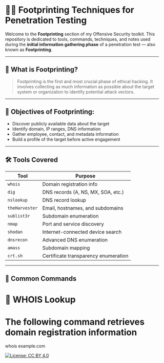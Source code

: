 # 🕵️‍♂️ Footprinting Techniques for Penetration Testing

Welcome to the **Footprinting** section of my Offensive Security toolkit. This repository is dedicated to tools, commands, techniques, and notes used during the **initial information gathering phase** of a penetration test — also known as **Footprinting**.

---

## 📌 What is Footprinting?

> Footprinting is the first and most crucial phase of ethical hacking. It involves collecting as much information as possible about the target system or organization to identify potential attack vectors.

---

## 🎯 Objectives of Footprinting:
- Discover publicly available data about the target
- Identify domain, IP ranges, DNS information
- Gather employee, contact, and metadata information
- Build a profile of the target before active engagement

---

## 🛠️ Tools Covered

| Tool         | Purpose |
|--------------|---------|
| `whois`      | Domain registration info |
| `dig`        | DNS records (A, NS, MX, SOA, etc.) |
| `nslookup`   | DNS record lookup |
| `theHarvester` | Email, hostnames, and subdomains |
| `sublist3r`  | Subdomain enumeration |
| `nmap`       | Port and service discovery |
| `shodan`     | Internet-connected device search |
| `dnsrecon`   | Advanced DNS enumeration |
| `amass`      | Subdomain mapping |
| `crt.sh`     | Certificate transparency enumeration |

---

## 🧪 Common Commands

# 🔹 WHOIS Lookup
# The following command retrieves domain registration information
whois example.com



[![License: CC BY 4.0](https://img.shields.io/badge/License-CC%20BY%204.0-lightgrey.svg)](https://creativecommons.org/licenses/by/4.0/)
